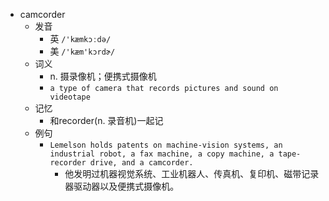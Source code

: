 - camcorder
  - 发音
    - 英 `/'kæmkɔːdə/`
    - 美 `/'kæm'kɔrdɚ/`
  - 词义
    - n. 摄录像机；便携式摄像机
    - `a type of camera that records pictures and sound on  videotape `
  - 记忆
    - 和recorder(n. 录音机)一起记
  - 例句
    - `Lemelson holds patents on machine-vision systems, an industrial robot, a fax machine, a copy machine, a tape-recorder drive, and a camcorder.`
      - 他发明过机器视觉系统、工业机器人、传真机、复印机、磁带记录器驱动器以及便携式摄像机。

